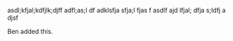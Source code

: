 asdl;kfjal;kdfjlk;djff
adfl;as;l
df adklsfja sfja;l fjas
f asdlf
 ajd
 lfjal;
 dfja
 s;ldfj a
 djsf

Ben added this.
